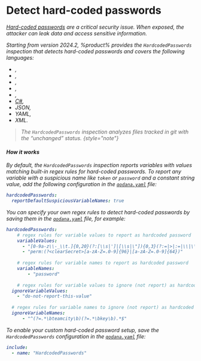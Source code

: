 # Detect hard-coded passwords

<var name="hc-passwords" value="https://owasp.org/www-community/vulnerabilities/Use_of_hard-coded_password"/>

[Hard-coded passwords](%hc-passwords%) are a critical security issue. When exposed, the attacker can leak data and
access sensitive information.

Starting from version 2024.2,  %product% provides the `HardcodedPasswords` inspection that detects hard-coded passwords 
and covers the following languages:

* [](js.md),
* [](jvm.md),
* [](php.md),
* [](golang.md),
* [](python.md),
* [C#](dotnet.md),
* JSON,
* YAML,
* XML.

> The `HardcodedPasswords` inspection analyzes files tracked in git with the “unchanged” status.
{style="note"}

#### How it works

By default, the `HardcodedPasswords` inspection reports variables with values matching built-in regex rules for
hard-coded passwords. To report any variable with a suspicious name like `token` or `password` and a constant string value,
add the following configuration in the [`qodana.yaml`](qodana-yaml.md) file:

```yaml
hardcodedPasswords:
  reportDefaultSuspiciousVariableNames: true
```

You can specify your own regex rules to detect hard-coded passwords by saving them in the [`qodana.yaml`](qodana-yaml.md)
file, for example:

```yaml
hardcodedPasswords:
	# regex rules for variable values to report as hardcoded password
	variableValues:
	  - "[0-9a-z\\-_\\t.]{0,20}(?:[\\s|']|[\\s|\"]){0,3}(?:=|>|:=|\\|\\|:|<=|=>|:)(?:'|@\"|\"|\\s|=|\\x60){0,5}(?!([a-z]+\\.[a-zA-Z]+)|.*(\\d{4}-\\d{2}-\\d{2}|[a-z]+-[a-z]+.*)|:*(?!([\"']))[0-9A-Za-z]+\\.[0-9A-Za-z]+,|[A-Z]+_[A-Z]+_)(?<CONTENT>[0-9a-z\\-_.=~]{10,150})(?:['|\"\\n\\r\\s\\x60;]|$)"
	  - "perm:(?<clearSecret>[a-zA-Z=.0-9]{96}|[a-zA-Z=.0-9]{64})"
	
	# regex rules for variable names to report as hardcoded password
	variableNames:
		- "password"
	 
	# regex rules for variable values to ignore (not report) as hardcoded password
  ignoreVariableValues:
    - "do-not-report-this-value"
    
  # regex rules for variable names to ignore (not report) as hardcoded password
  ignoreVariableNames:
	  - "^(?=.*\bteamcity\b)(?=.*\bkey\b).*$"
```

To enable your custom hard-coded password setup, save the `HardcodedPasswords` configuration in the
[`qodana.yaml`](qodana-yaml.md) file:

```yaml
include:
  - name: "HardcodedPasswords"
```